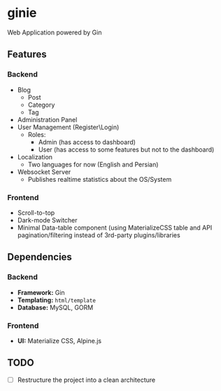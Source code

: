 # ginie

Web Application powered by Gin

## Features
### Backend
- Blog
    - Post
    - Category
    - Tag
- Administration Panel
- User Management (Register\Login)
    - Roles:
        - Admin (has access to dashboard)
        - User (has access to some features but not to the dashboard)
- Localization
    - Two languages for now (English and Persian)
- Websocket Server
    - Publishes realtime statistics about the OS/System

### Frontend
- Scroll-to-top
- Dark-mode Switcher
- Minimal Data-table component (using MaterializeCSS table and API
  pagination/filtering instead of 3rd-party plugins/libraries

## Dependencies
### Backend
- **Framework:** Gin
- **Templating:** `html/template`
- **Database:** MySQL, GORM

### Frontend
- **UI:** Materialize CSS, Alpine.js


## TODO

- [ ] Restructure the project into a clean architecture
